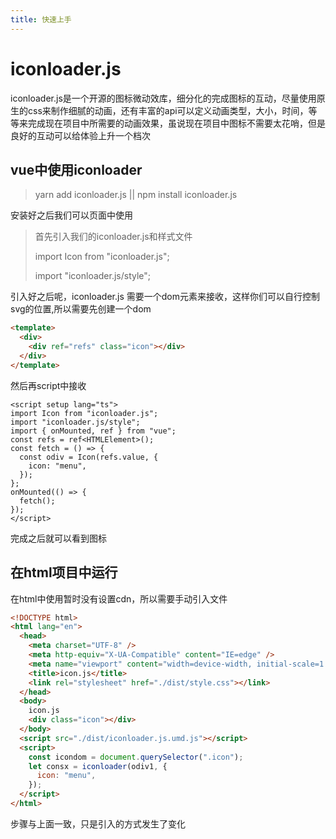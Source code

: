 ```yaml
---
title: 快速上手
---
```


# 	iconloader.js

iconloader.js是一个开源的图标微动效库，细分化的完成图标的互动，尽量使用原生的css来制作细腻的动画，还有丰富的api可以定义动画类型，大小，时间，等等来完成现在项目中所需要的动画效果，虽说现在项目中图标不需要太花哨，但是良好的互动可以给体验上升一个档次

## vue中使用iconloader

> yarn add iconloader.js || npm install iconloader.js 

安装好之后我们可以页面中使用

>首先引入我们的iconloader.js和样式文件
>
>import Icon from "iconloader.js";
>
>import "iconloader.js/style";

引入好之后呢，iconloader.js 需要一个dom元素来接收，这样你们可以自行控制svg的位置,所以需要先创建一个dom

``` html
<template>
  <div>
    <div ref="refs" class="icon"></div>
  </div>
</template> 
```

然后再script中接收

``` vue
<script setup lang="ts">
import Icon from "iconloader.js";
import "iconloader.js/style";
import { onMounted, ref } from "vue";
const refs = ref<HTMLElement>();
const fetch = () => {
  const odiv = Icon(refs.value, {
    icon: "menu",
  });
};
onMounted(() => {
  fetch();
});
</script>
```

完成之后就可以看到图标

## 在html项目中运行

在html中使用暂时没有设置cdn，所以需要手动引入文件

``` html
<!DOCTYPE html>
<html lang="en">
  <head>
    <meta charset="UTF-8" />
    <meta http-equiv="X-UA-Compatible" content="IE=edge" />
    <meta name="viewport" content="width=device-width, initial-scale=1.0" />
    <title>icon.js</title>
    <link rel="stylesheet" href="./dist/style.css"></link>
  </head>
  <body>
    icon.js
    <div class="icon"></div>
  </body>
  <script src="./dist/iconloader.js.umd.js"></script>
  <script>
    const icondom = document.querySelector(".icon");
    let consx = iconloader(odiv1, {
      icon: "menu",
    });
  </script>
</html>
```



步骤与上面一致，只是引入的方式发生了变化